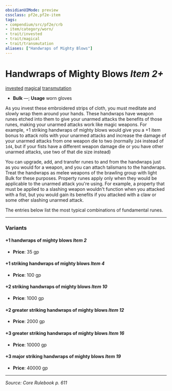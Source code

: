 ```yaml
---
obsidianUIMode: preview
cssclass: pf2e,pf2e-item
tags:
- compendium/src/pf2e/crb
- item/category/worn/
- trait/invested
- trait/magical
- trait/transmutation
aliases: ["Handwraps of Mighty Blows"]
---
```

# Handwraps of Mighty Blows *Item 2+*  
[invested](invested.md "Invested Item Trait")  [magical](magical.md "Magical Item Trait")  [transmutation](transmutation.md "Transmutation School Trait")  

- **Bulk** —; **Usage** worn gloves

As you invest these embroidered strips of cloth, you must meditate and slowly wrap them around your hands. These handwraps have weapon runes etched into them to give your unarmed attacks the benefits of those runes, making your unarmed attacks work like magic weapons. For example, +1 striking handwraps of mighty blows would give you a +1 item bonus to attack rolls with your unarmed attacks and increase the damage of your unarmed attacks from one weapon die to two (normally `2d4` instead of `1d4`, but if your fists have a different weapon damage die or you have other unarmed attacks, use two of that die size instead)

You can upgrade, add, and transfer runes to and from the handwraps just as you would for a weapon, and you can attach talismans to the handwraps. Treat the handwraps as melee weapons of the brawling group with light Bulk for these purposes. Property runes apply only when they would be applicable to the unarmed attack you're using. For example, a property that must be applied to a slashing weapon wouldn't function when you attacked with a fist, but you would gain its benefits if you attacked with a claw or some other slashing unarmed attack.

The entries below list the most typical combinations of fundamental runes.

---

### Variants

#### +1 handwraps of mighty blows *Item 2*

- **Price**: 35 gp

#### +1 striking handwraps of mighty blows *Item 4*

- **Price**: 100 gp

#### +2 striking handwraps of mighty blows *Item 10*

- **Price**: 1000 gp

#### +2 greater striking handwraps of mighty blows *Item 12*

- **Price**: 2000 gp

#### +3 greater striking handwraps of mighty blows *Item 16*

- **Price**: 10000 gp

#### +3 major striking handwraps of mighty blows *Item 19*

- **Price**: 40000 gp

---
*Source: Core Rulebook p. 611*